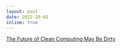 ```yaml
---
layout: post
date: 2022-10-01
inline: true
---
```


[The Future of Clean Computing May Be Dirty](/assets/pdf/josephson2022getmobile.pdf)
